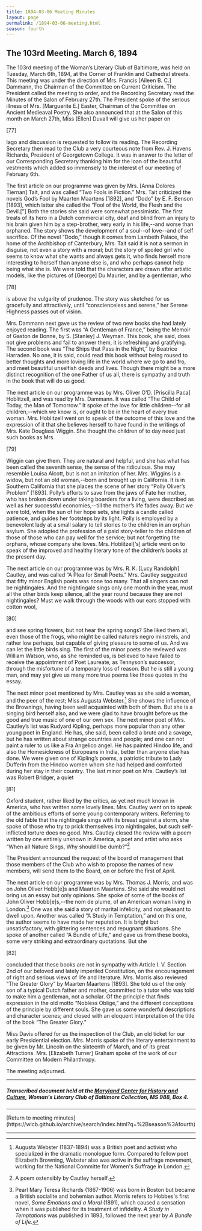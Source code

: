 ```yaml
---
title: 1894-03-06 Meeting Minutes
layout: page
permalink: /1894-03-06-meeting.html
season: fourth
---
```


<style>
    #maincontent{
        font-size:1.4em;
    }
</style>
## The 103rd Meeting. March 6, 1894

The 103rd meeting of the Woman’s Literary Club of Baltimore, was held on Tuesday, March 6th, 1894, at the Corner of Franklin and Cathedral streets. This meeting was under the direction of Mrs. Francis [Aileen B. C.] Dammann, the Chairman of the Committee on Current Criticism. The President called the meeting to order, and the Recording Secretary read the Minutes of the Salon of February 27th. The President spoke of the serious illness of Mrs. [Marguerite E.] Easter, Chairman of the Committee on Ancient Medieaval Poetry. She also announced that at the Salon of this month on March 27th, Miss [Ellen] Duvall will give us her paper on

[77]

Iago and discussion is requested to follow its reading. The Recording Secretary then read to the Club a very courteous note from Rev. J. Havens Richards, President of Georgetown College. It was in answer to the letter of our Corresponding Secretary thanking him for the loan of the beautiful vestments which added so immensely to the interest of our meeting of February 6th.

The first article on our programme was given by Mrs. [Anna Dolores Tiernan] Tait, and was called “Two Fools in Fiction.” Mrs. Tait criticized the novels God’s Fool by Maarten Maartens [1892], and “Dodo” by E. F. Benson [1893], which latter she called the “Fool of the World, the Flesh and the Devil.[”] Both the stories she said were somewhat pessimistic. The first treats of its hero in a Dutch commercial city, deaf and blind from an injury to his brain given him by a step-brother, very early in his life,--and worse than orphaned. The story shows the development of a soul--of love--and of self sacrifice. Of the novel “Dodo,” though it comes from Lambeth Palace, the home of the Archbishop of Canterbury, Mrs. Tait said it is not a sermon in disguise, not even a story with a moral; but the story of spoiled girl who seems to know what she wants and always gets it, who finds herself more interesting to herself than anyone else is, and who perhaps cannot help being what she is. We were told that the characters are drawn after artistic models, like the pictures of [George] Du Maurier, and by a gentleman, who

[78]

is above the vulgarity of prudence. The story was sketched for us gracefully and attractively, until “conscienceless and serene,” her Serene Highness passes out of vision.

Mrs. Dammann next gave us the review of two new books she had lately enjoyed reading. The first was “A Gentleman of France,” being the Memoir of Gaston de Bonne, by S. [Stanley] J. Weyman. This book, she said, does not give problems and fail to answer them, it is refreshing and gratifying. The second book was “The Ships that Pass in the Night,” by Beatrice Harraden. No one, it is said, could read this book without being roused to better thoughts and more loving life in the world where we go to and fro, and meet beautiful unselfish deeds and lives. Though there might be a more distinct recognition of the one Father of us all, there is sympathy and truth in the book that will do us good.

The next article on our programme was by Mrs. Oliver O’D. [Priscilla Paca] Hoblitzell, and was read by Mrs. Dammann. It was called “The Child of Today, the Man of Tomorrow.” It spoke of the love for little children--for all children,--which we know is, or ought to be in the heart of every true woman. Mrs. Hoblitzell went on to speak of the outcome of this love and the expression of it that she believes herself to have found in the writings of Mrs. Kate Douglass Wiggin. She thought the children of to day need just such books as Mrs.

[79]

Wiggin can give them. They are natural and helpful, and she has what has been called the seventh sense, the sense of the ridiculous. She may resemble Louisa Alcott, but is not an imitation of her. Mrs. Wiggins is a widow, but not an old woman,--born and brought up in California. It is in Southern California that she places the scene of her story “Polly Oliver’s Problem” [1893]. Polly’s efforts to save from the jaws of Fate her mother, who has broken down under taking boarders for a living, were described as well as her successful economies,--till the mother’s life fades away. But we were told, when the sun of her hope sets, she lights a candle called patience, and guides her footsteps by its light. Polly is employed by a benevolent lady at a small salary to tell stories to the children in an orphan asylum. She adopted the profession of a paid story-teller to the children of those of those who can pay well for the service; but not forgetting the orphans, whose company she loves. Mrs. Hoblitzel[‘s] article went on to speak of the improved and healthy literary tone of the children’s books at the present day.

The next article on our programme was by Mrs. R. K. [Lucy Randolph] Cautley, and was called “A Plea for Small Poets.” Mrs. Cautley suggested that fifty minor English poets was none too many. That all singers can not be nightingales. And the nightingale sings only one month in the year, must all the other birds keep silence, all the year round because they are not nightingales? Must we walk through the woods with our ears stopped with cotton wool,

[80]

and see spring flowers, but not hear the spring songs? She liked them all, even those of the frogs, who might be called nature’s negro minstrels, and rather low perhaps, but capable of giving pleasure to some of us. And we can let the little birds sing. The first of the minor poets she reviewed was William Watson, who, as she reminded us, is believed to have failed to receive the appointment of Poet Laureate, as Tennyson’s successor, through the misfortune of a temporary loss of reason. But he is still a young man, and may yet give us many more true poems like those quotes in the essay.

The next minor poet mentioned by Mrs. Cautley was as she said a woman, and the peer of the rest; Miss Augusta Webster.[^Webster] She shows the influence of the Brownings, having been well acquainted with both of them. But she is a singing bird herself also, and we were glad to have brought before us the good and true music of one of our own sex. The next minor poet of Mrs. Cautley’s list was Rudyard Kipling, perhaps more popular than any other young poet in England. He has, she said, been called a brute and a savage, but he has written about strange countries and people; and one can not paint a ruler to us like a Fra Angelico angel. He has painted Hindoo life, and also the Homesickness of Europeans in India, better than anyone else has done. We were given one of Kipling’s poems, a patriotic tribute to Lady Dufferin from the Hindoo women whom she had helped and comforted during her stay in their country. The last minor poet on Mrs. Cautley’s list was Robert Bridger, a quiet

[^Webster]: Augusta Webster (1837-1894) was a British poet and activist who specialized in the dramatic monologue form. Compared to fellow poet Elizabeth Browning, Webster also was active in the suffrage movement, working for the National Committe for Women's Suffrage in London.

[81]

Oxford student, rather liked by the critics, as yet not much known in America, who has written some lovely lines. Mrs. Cautley went on to speak of the ambitious efforts of some young contemporary writers. Referring to the old fable that the nightingale sings with its breast against a storm, she spoke of those who try to prick themselves into nightingales, but such self-inflicted torture does no good. Mrs. Cautley closed the review with a poem written by one entirely unknown in America, a poet and artist who asks “When all Nature Sings, Why should I be dumb?”[^cautley]

[^cautley]: A poem ostensibly by Cautley herself.

The President announced the request of the board of management that those members of the Club who wish to propose the names of new members, will send them to the Board, on or before the first of April.

The next article on our programme was by Mrs. Thomas J. Morris, and was on John Oliver Hobb[e]s and Maarten Maartens. She said she would not bring us an essay but only opinions. She spoke of some of the books of John Oliver Hobb[e]s,--the nom de plume, of an American woman living in London.[^Hobbes] One was she said a story of marital infelicity, and not pleasant to dwell upon. Another was called “A Study in Temptation,” and on this one, the author seems to have made her reputation. It is bright but unsatisfactory, with glittering sentences and repugnant situations. She spoke of another called “A Bundle of Life,” and gave us from these books, some very striking and extraordinary quotations. But she

[^Hobbes]: Pearl Mary Teresa Richards (1867-1906) was born in Boston but became a British socialite and bohemian author. Morris refers to Hobbes's first novel, _Some Emotions and a Moral_ (1891), which caused a sensation when it was published for its treatment of infidelity. _A Study in Temptations_ was published in 1893, followed the next year by _A Bundle of Life_.

[82]

concluded that these books are not in sympathy with Article I. V. Section 2nd of our beloved and lately imperiled Constitution, on the encouragement of right and serious views of life and literature. Mrs. Morris also reviewed “The Greater Glory” by Maarten Maartens [1893]. She told us of the only son of a typical Dutch father and mother, committed to a tutor who was told to make him a gentleman, not a scholar. Of the principle that finds expression in the old motto “Nobless Oblige,” and the different conceptions of the principle by different souls. She gave us some wonderful descriptions and character scenes; and closed with an eloquent interpretation of the title of the book “The Greater Glory.”

Miss Davis offered for us the inspection of the Club, an old ticket for our early Presidential election. Mrs. Morris spoke of the literary entertainment to be given by Mr. Lincoln on the sixteenth of March, and of its great Attractions. Mrs. [Elizabeth Turner] Graham spoke of the work of our Committee on Modern Philanthropy.

The meeting adjourned.
<hr>

##### Transcribed document held at the [Maryland Center for History and Culture](http://mdhs.org/), Woman's Literary Club of Baltimore Collection, MS 988, Box 4. 

<hr>
[Return to meeting minutes](https://wlcb.github.io/archive/search/index.html?q=%2Bseason%3Afourth)
<hr>